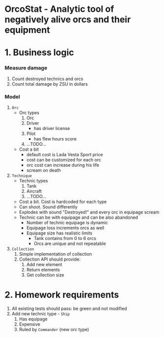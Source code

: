 # OrcoStat - Analytic tool of negatively alive orcs and their equipment

# 1. Business logic

### Measure damage

1. Count destroyed technics and orcs
2. Count total damage by ZSU in dollars

### Model

1. `Orc`
    - Orc types
        1. Orc
        2. Driver
           - has driver license
        3. Pilot
           - has flew hours score
        4. ...TODO...
    - Cost a bit
        - default cost is Lada Vesta Sport price
        - cost can be customized for each orc
        - orc cost can increase during his life
        - scream on death
2. `Technique`
    - Technic types
        1. Tank
        2. Aircraft
        3. ...TODO...
    - Cost a bit. Cost is hardcoded for each type
    - Can shoot. Sound differently
    - Explodes with sound "Destroyed!" and every orc in equipage scream
    - Technic can be with equipage and can be also abandoned
        - Number of technic equipage is dynamic
        - Equipage loss increments orcs as well
        - Equipage size has realistic limits
            - Tank contains from 0 to 6 orcs
            - Orcs are unique and not repeatable
3. `Collection`
    1. Simple implementation of collection
    2. Collection API should provide:
        1. Add new element
        2. Return elements
        3. Get collection size

# 2. Homework requirements

1. All existing tests should pass: be green and not modified
2. Add new technic type - `Ship`
    1. Has equipage
    2. Expensive
    3. Ruled by `Commander` (new orc type)
